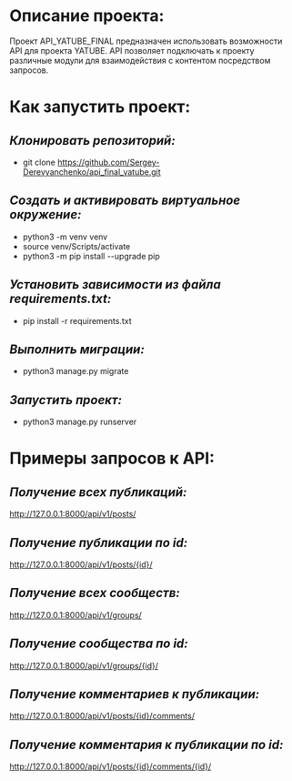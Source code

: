# Описание проекта:

Проект API_YATUBE_FINAL предназначен использовать возможности API для проекта YATUBE. API позволяет подключать к проекту различные модули для взаимодействия с контентом посредством запросов.

# Как запустить проект:

## *Клонировать репозиторий:*
- git clone https://github.com/Sergey-Derevyanchenko/api_final_yatube.git

## *Cоздать и активировать виртуальное окружение:*
- python3 -m venv venv
- source venv/Scripts/activate
- python3 -m pip install --upgrade pip

## *Установить зависимости из файла requirements.txt:*
- pip install -r requirements.txt

## *Выполнить миграции:*
- python3 manage.py migrate

## *Запустить проект:*
- python3 manage.py runserver

# Примеры запросов к API:

## *Получение всех публикаций:*
http://127.0.0.1:8000/api/v1/posts/
## *Получение публикации по id:*
http://127.0.0.1:8000/api/v1/posts/{id}/
## *Получение всех сообществ:*
http://127.0.0.1:8000/api/v1/groups/
## *Получение сообщества по id:*
http://127.0.0.1:8000/api/v1/groups/{id}/
## *Получение комментариев к публикации:*
http://127.0.0.1:8000/api/v1/posts/{id}/comments/
## *Получение комментария к публикации по id:*
http://127.0.0.1:8000/api/v1/posts/{id}/comments/{id}/
